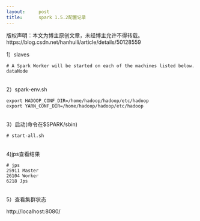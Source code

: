 ```yaml
---
layout:     post
title:      spark 1.5.2配置记录
---
```

<div id="article_content" class="article_content clearfix csdn-tracking-statistics" data-pid="blog" data-mod="popu_307" data-dsm="post">
								<div class="article-copyright">
					版权声明：本文为博主原创文章，未经博主允许不得转载。					https://blog.csdn.net/hanhuili/article/details/50128559				</div>
								            <link rel="stylesheet" href="https://csdnimg.cn/release/phoenix/template/css/ck_htmledit_views-f76675cdea.css">
						<div class="htmledit_views" id="content_views">
                
<p>1）slaves</p>
<p></p>
<pre><code class="language-html"># A Spark Worker will be started on each of the machines listed below.
dataNode</code></pre><br>
2）spark-env.sh
<p></p>
<p></p>
<pre><code class="language-html">export HADOOP_CONF_DIR=/home/hadoop/hadoop/etc/hadoop
export YARN_CONF_DIR=/home/hadoop/hadoop/etc/hadoop</code></pre><br>
3）启动(命令在$SPARK/sbin)
<p></p>
<p></p>
<pre><code class="language-html"># start-all.sh</code></pre><br>
4)jps查看结果
<p></p>
<p></p>
<pre><code class="language-html"># jps
25911 Master
26104 Worker
6218 Jps</code></pre><br>
5）查看集群状态<br><p></p>
<p>http://localhost:8080/<br></p>
<p><br></p>
            </div>
                </div>